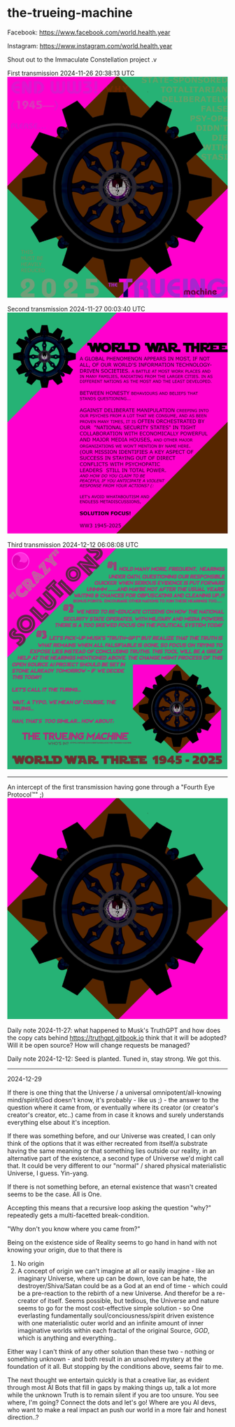 # the-trueing-machine

Facebook: https://www.facebook.com/world.health.year

Instagram: https://www.instagram.com/world.health.year

Shout out to the Immaculate Constellation project .v

First transmission 2024-11-26 20:38:13 UTC
![Let's get real](T001-the-truering-machine.png)

Second transmission 2024-11-27 00:03:40 UTC
![The third world war affects a majority of the population and is against Conciousness/Truth/Good/Decency/Honesty/Wholeness and the weapons of choice are Polarity (false dichotomies), Violence, Hurtful Self-centeredness aka Destructive fear/negativity-driven Narcissism and Lies](T002-world-war-three.png)

Third transmission 2024-12-12 06:08:08 UTC
![Planting a seed....](T003_crazy_solutions.png)

---------------------

An intercept of the first transmission having gone through a "Fourth Eye Protocol™" ;)
![Real got gat and turned clean](T001-the-truering-machine_clean.png)

Daily note 2024-11-27: what happened to Musk's TruthGPT and how does the copy cats behind https://truthgpt.gitbook.io think that it will be adopted? Will it be open source? How will change requests be managed? 

Daily note 2024-12-12: Seed is planted. Tuned in, stay strong. We got this.

---------------------

2024-12-29 

If there is one thing that the Universe / a universal omnipotent/all-knowing mind/spirit/God doesn't know, it's probably - like us ;) - the answer to the question where it came from, or eventually where its creator (or creator's creator's creator, etc..) came from in case it knows and surely understands everything else about it's inception.

If there was something before, and our Universe was created, I can only think of the options that it was either recreated from itself/a substrate having the same meaning or that something lies outside our reality, in an alternative part of the existence, a second type of Universe we'd might call that. It could be very different to our "normal" / shared physical materialistic Universe, I guess. Yin-yang.

If there is not something before, an eternal existence that wasn't created seems to be the case. All is One.

Accepting this means that a recursive loop asking the question "why?" repeatedly gets a multi-facetted break-condition.

"Why don't you know where you came from?"

Being on the existence side of Reality seems to go hand in hand with not knowing your origin, due to that there is

1) No origin
2) A concept of origin we can't imagine at all or easily imagine - like an imaginary Universe, where up can be down, love can be hate, the destroyer/Shiva/Satan could be as a God at an end of time - which could be a pre-reaction to the rebirth of a new Universe. And therefor be a re-creator of itself. Seems possible, but tedious, the Universe and nature seems to go for the most cost-effective simple solution - so One everlasting fundamentally soul/conciousness/spirit driven existence with one materialistic outer world and an infinite amount of inner imaginative worlds within each fractal of the original Source, *GOD*, which is anything and everything..

Either way I can't think of any other solution than these two - nothing or something unknown - and both result in an unsolved mystery at the foundation of it all. But stopping by the conditions above, seems fair to me.

The next thought we entertain quickly is that a creative liar, as evident through most AI Bots that fill in gaps by making things up, talk a lot more while the unknown Truth is to remain silent if you are too unsure. You see where, I'm going? Connect the dots and let's go! Where are you AI devs, who want to make a real impact an push our world in a more fair and honest direction..?
